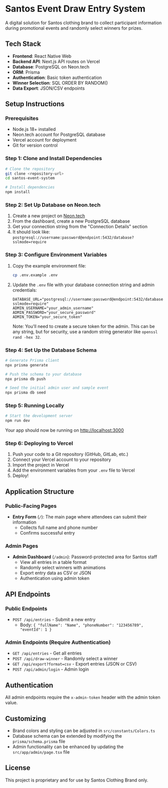 # Santos Event Draw Entry System

A digital solution for Santos clothing brand to collect participant information during promotional events and randomly select winners for prizes.

## Tech Stack

- **Frontend**: React Native Web
- **Backend API**: Next.js API routes on Vercel
- **Database**: PostgreSQL on Neon.tech
- **ORM**: Prisma
- **Authentication**: Basic token authentication
- **Winner Selection**: SQL ORDER BY RANDOM()
- **Data Export**: JSON/CSV endpoints

## Setup Instructions

### Prerequisites

- Node.js 18+ installed
- Neon.tech account for PostgreSQL database
- Vercel account for deployment
- Git for version control

### Step 1: Clone and Install Dependencies

```bash
# Clone the repository
git clone <repository-url>
cd santos-event-system

# Install dependencies
npm install
```

### Step 2: Set Up Database on Neon.tech

1. Create a new project on [Neon.tech](https://neon.tech)
2. From the dashboard, create a new PostgreSQL database
3. Get your connection string from the "Connection Details" section
4. It should look like: `postgresql://username:password@endpoint:5432/database?sslmode=require`

### Step 3: Configure Environment Variables

1. Copy the example environment file:
   ```bash
   cp .env.example .env
   ```

2. Update the `.env` file with your database connection string and admin credentials:
   ```
   DATABASE_URL="postgresql://username:password@endpoint:5432/database?sslmode=require"
   ADMIN_USERNAME="your_admin_username"
   ADMIN_PASSWORD="your_secure_password"
   ADMIN_TOKEN="your_secure_token"
   ```

   Note: You'll need to create a secure token for the admin. This can be any string, but for security, use a random string generator like `openssl rand -hex 32`.

### Step 4: Set Up the Database Schema

```bash
# Generate Prisma client
npx prisma generate

# Push the schema to your database
npx prisma db push

# Seed the initial admin user and sample event
npx prisma db seed
```

### Step 5: Running Locally

```bash
# Start the development server
npm run dev
```

Your app should now be running on [http://localhost:3000](http://localhost:3000)

### Step 6: Deploying to Vercel

1. Push your code to a Git repository (GitHub, GitLab, etc.)
2. Connect your Vercel account to your repository
3. Import the project in Vercel
4. Add the environment variables from your `.env` file to Vercel
5. Deploy!

## Application Structure

### Public-Facing Pages

- **Entry Form** (`/`): The main page where attendees can submit their information
  - Collects full name and phone number
  - Confirms successful entry

### Admin Pages

- **Admin Dashboard** (`/admin`): Password-protected area for Santos staff
  - View all entries in a table format
  - Randomly select winners with animations
  - Export entry data as CSV or JSON
  - Authentication using admin token

## API Endpoints

### Public Endpoints

- `POST /api/entries` - Submit a new entry
  - Body: `{ "fullName": "Name", "phoneNumber": "123456789", "eventId": 1 }`

### Admin Endpoints (Require Authentication)

- `GET /api/entries` - Get all entries
- `POST /api/draw-winner` - Randomly select a winner
- `GET /api/export?format=csv` - Export entries (JSON or CSV)
- `POST /api/admin/login` - Admin login

## Authentication

All admin endpoints require the `x-admin-token` header with the admin token value.

## Customizing

- Brand colors and styling can be adjusted in `src/constants/Colors.ts`
- Database schema can be extended by modifying the `prisma/schema.prisma` file
- Admin functionality can be enhanced by updating the `src/app/admin/page.tsx` file

## License

This project is proprietary and for use by Santos Clothing Brand only. 